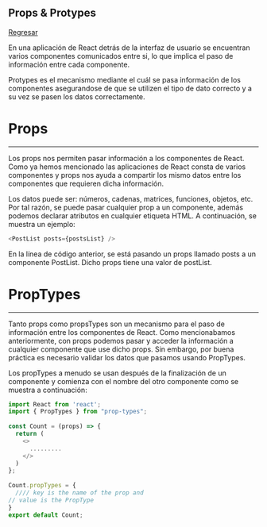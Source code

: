 ## Props & Protypes

[Regresar](/CodingBootcampsESPOL-FPR/)

En una aplicación de React detrás de la interfaz de usuario se encuentran varios componentes comunicados entre si, lo que implica el paso de información entre cada componente.

Protypes es el mecanismo mediante el cuál se pasa información de los componentes asegurandose de que se utilizen el tipo de dato correcto y a su vez se pasen los datos correctamente.

Props
===========

* * *

Los props nos permiten pasar información a los componentes de React. Como ya hemos mencionado las aplicaciones de React consta de varios componentes y props nos ayuda a compartir los mismo datos entre los componentes que requieren dicha información. 

Los datos puede ser: números, cadenas, matrices, funciones, objetos, etc. Por tal razón, se puede pasar cualquier prop a un componente, además podemos declarar atributos en cualquier etiqueta HTML. A continuación, se muestra un ejemplo:

```js
<PostList posts={postsList} />
```
En la línea de código anterior, se está pasando un props llamado posts a un componente PostList. Dicho props tiene una valor de postList.

PropTypes
===========

* * *

Tanto props como propsTypes son un mecanismo para el paso de información entre los componentes de React. Como mencionabamos anteriormente, con props podemos pasar y acceder la información a cualquier componente que use dicho props. Sin embargo, por buena práctica es necesario validar los datos que pasamos usando PropTypes.

Los propTypes a menudo se usan después de la finalización de un componente y comienza con el nombre del otro componente como se muestra a continuación:


```js
import React from 'react';
import { PropTypes } from "prop-types";
 
const Count = (props) => {
  return (
    <>
      .........
    </>
  )
};
 
Count.propTypes = {
  //// key is the name of the prop and
// value is the PropType
}
export default Count;
```